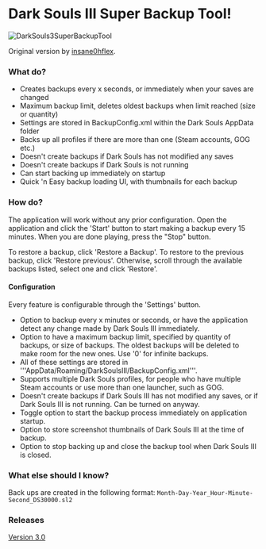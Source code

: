 # Dark Souls III Super Backup Tool!
![DarkSouls3SuperBackupTool](https://github.com/pikl/DarkSouls3SuperBackupTool/blob/master/Images/example.png)

Original version by [insane0hflex](https://github.com/insane0hflex).

### What do?
+ Creates backups every x seconds, or immediately when your saves are changed
+ Maximum backup limit, deletes oldest backups when limit reached (size or quantity)
+ Settings are stored in BackupConfig.xml within the Dark Souls AppData folder
+ Backs up all profiles if there are more than one (Steam accounts, GOG etc.)
+ Doesn't create backups if Dark Souls has not modified any saves
+ Doesn't create backups if Dark Souls is not running
+ Can start backing up immediately on startup
+ Quick 'n Easy backup loading UI, with thumbnails for each backup

### How do?
The application will work without any prior configuration.
Open the application and click the 'Start' button to start making a backup every 15 minutes.
When you are done playing, press the "Stop" button.

To restore a backup, click 'Restore a Backup'.
To restore to the previous backup, click 'Restore previous'.
Otherwise, scroll through the available backups listed, select one and click 'Restore'.

#### Configuration
Every feature is configurable through the 'Settings' button.
+ Option to backup every x minutes or seconds, or have the application detect any change made by Dark Souls III immediately.
+ Option to have a maximum backup limit, specified by quantity of backups, or size of backups. The oldest backups will be deleted to make room for the new ones. Use '0' for infinite backups.
+ All of these settings are stored in '''AppData/Roaming/DarkSoulsIII/BackupConfig.xml'''.
+ Supports multiple Dark Souls profiles, for people who have multiple Steam accounts or use more than one launcher, such as GOG.
+ Doesn't create backups if Dark Souls III has not modified any saves, or if Dark Souls III is not running. Can be turned on anyway.
+ Toggle option to start the backup process immediately on application startup.
+ Option to store screenshot thumbnails of Dark Souls III at the time of backup.
+ Option to stop backing up and close the backup tool when Dark Souls III is closed.

### What else should I know?
Back ups are created in the following format:
`Month-Day-Year_Hour-Minute-Second_DS30000.sl2`

### Releases
[Version 3.0](https://github.com/pikl/DarkSouls3SuperBackupTool/blob/master/Images/example.png)